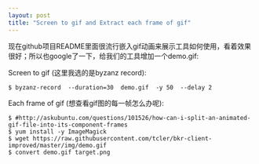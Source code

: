 ```yaml
---
layout: post
title: "Screen to gif and Extract each frame of gif"
---
```


现在github项目README里面很流行嵌入gif动画来展示工具如何使用，看着效果很好；所以也google了一下，给我们的工具增加一个demo.gif:

Screen to gif (这里我选的是byzanz record):

```
$ byzanz-record  --duration=30  demo.gif  -y 50  --delay 2
```

Each frame of gif (想查看gif图的每一帧怎么办呢):

```
$ #http://askubuntu.com/questions/101526/how-can-i-split-an-animated-gif-file-into-its-component-frames
$ yum install -y ImageMagick
$ wget https://raw.githubusercontent.com/tcler/bkr-client-improved/master/img/demo.gif
$ convert demo.gif target.png
```
